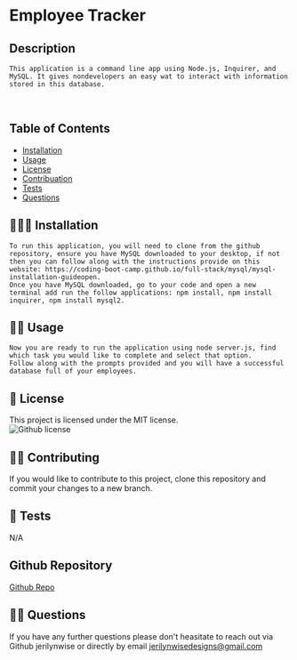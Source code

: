 # Employee Tracker
  ## Description
    This application is a command line app using Node.js, Inquirer, and MySQL. It gives nondevelopers an easy wat to interact with information stored in this database.
 </br>
  
  ## Table of Contents

  * [Installation](#🧑🏻‍🔧-Installation)</br>
  * [Usage](#👨‍💻-Usage)</br>
  * [License](#🧾-License)</br>
  * [Contribuation](#👯‍♀️-Contributing)</br>
  * [Tests](#📝-Tests)</br>
  * [Questions](#🤷‍♀️-Questions)</br>

  ## 🧑🏻‍🔧 Installation
    To run this application, you will need to clone from the github repository, ensure you have MySQL downloaded to your desktop, if not then you can follow along with the instructions provide on this website: https://coding-boot-camp.github.io/full-stack/mysql/mysql-installation-guideopen.
    Once you have MySQL downloaded, go to your code and open a new terminal add run the follow applications: npm install, npm install inquirer, npm install mysql2. 


  ## 👨‍💻 Usage
    Now you are ready to run the application using node server.js, find which task you would like to complete and select that option. 
    Follow along with the prompts provided and you will have a successful database full of your employees.

  ## 🧾 License
  This project is licensed under the MIT license.</br>
  ![Github license](https://img.shields.io/badge/license-MIT-blue.svg)

  ## 👯‍♀️ Contributing
  If you would like to contribute to this project, clone this repository and commit your changes to a new branch.

  ## 📝 Tests 
  N/A

  ## Github Repository
  [Github Repo](https://github.com/jerilynwise/employee-tracker)
  
  ## 🤷‍♀️ Questions 
  If you have any further questions please don't heasitate to reach out via Github jerilynwise or directly by email jerilynwisedesigns@gmail.com
 
